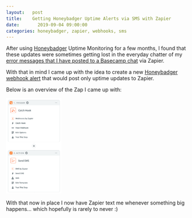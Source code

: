 ```yaml
---
layout:   post
title:    Getting Honeybadger Uptime Alerts via SMS with Zapier
date:       2019-09-04 09:00:00
categories: honeybadger, zapier, webhooks, sms
---
```


After using [Honeybadger](https://www.honeybadger.io/) Uptime Monitoring for a
few months, I found that these updates were sometimes getting lost in the
everyday chatter of my [error messages that I have posted to a Basecamp chat](/posts/2019/07/honeybadger-to-basecamp)
via Zapier.

With that in mind I came up with the idea to create a new
[Honeybadger webhook alert](https://docs.honeybadger.io/guides/services.html#1-select-the-webhook-integration)
that would post only uptime updates to Zapier.

Below is an overview of the Zap I came up with:

<div class="text-center">
<img src="/images/2019/09/zapier-text-alert.png" style="width: 30%;" class="m-auto shadow-md">
</div>

With that now in place I now have Zapier text me whenever something big happens... which hopefully is rarely to never :)
